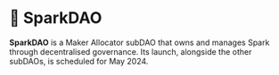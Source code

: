 # 📃 SparkDAO

**SparkDAO** is a Maker Allocator subDAO that owns and manages Spark through decentralised governance. Its launch, alongside the other subDAOs, is scheduled for May 2024.
